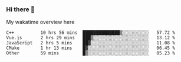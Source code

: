### Hi there 👋

<!--
**Jassy930/Jassy930** is a ✨ _special_ ✨ repository because its `README.md` (this file) appears on your GitHub profile.

Here are some ideas to get you started:

- 🔭 I’m currently working on ...
- 🌱 I’m currently learning ...
- 👯 I’m looking to collaborate on ...
- 🤔 I’m looking for help with ...
- 💬 Ask me about ...
- 📫 How to reach me: ...
- 😄 Pronouns: ...
- ⚡ Fun fact: ...
-->

My wakatime overview here
<!--START_SECTION:waka-->
```text
C++          10 hrs 56 mins  ██████████████▒░░░░░░░░░░   57.72 % 
Vue.js       2 hrs 29 mins   ███▒░░░░░░░░░░░░░░░░░░░░░   13.12 % 
JavaScript   2 hrs 5 mins    ██▓░░░░░░░░░░░░░░░░░░░░░░   11.08 % 
CMake        1 hr 13 mins    █▓░░░░░░░░░░░░░░░░░░░░░░░   06.45 % 
Other        59 mins         █▒░░░░░░░░░░░░░░░░░░░░░░░   05.23 % 
```
<!--END_SECTION:waka-->
